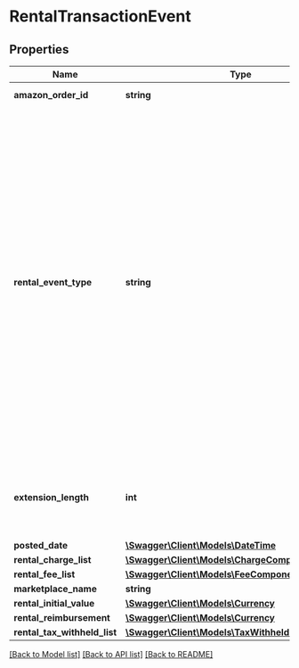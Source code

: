 # RentalTransactionEvent

## Properties
Name | Type | Description | Notes
------------ | ------------- | ------------- | -------------
**amazon_order_id** | **string** | An Amazon-defined identifier for an order. | [optional] 
**rental_event_type** | **string** | The type of rental event.  Possible values:  * RentalCustomerPayment-Buyout - Transaction type that represents when the customer wants to buy out a rented item.  * RentalCustomerPayment-Extension - Transaction type that represents when the customer wants to extend the rental period.  * RentalCustomerRefund-Buyout - Transaction type that represents when the customer requests a refund for the buyout of the rented item.  * RentalCustomerRefund-Extension - Transaction type that represents when the customer requests a refund over the extension on the rented item.  * RentalHandlingFee - Transaction type that represents the fee that Amazon charges sellers who rent through Amazon.  * RentalChargeFailureReimbursement - Transaction type that represents when Amazon sends money to the seller to compensate for a failed charge.  * RentalLostItemReimbursement - Transaction type that represents when Amazon sends money to the seller to compensate for a lost item. | [optional] 
**extension_length** | **int** | The number of days that the buyer extended an already rented item. This value is only returned for RentalCustomerPayment-Extension and RentalCustomerRefund-Extension events. | [optional] 
**posted_date** | [**\Swagger\Client\Models\\DateTime**](\DateTime.md) |  | [optional] 
**rental_charge_list** | [**\Swagger\Client\Models\ChargeComponentList**](ChargeComponentList.md) |  | [optional] 
**rental_fee_list** | [**\Swagger\Client\Models\FeeComponentList**](FeeComponentList.md) |  | [optional] 
**marketplace_name** | **string** | The name of the marketplace. | [optional] 
**rental_initial_value** | [**\Swagger\Client\Models\Currency**](Currency.md) |  | [optional] 
**rental_reimbursement** | [**\Swagger\Client\Models\Currency**](Currency.md) |  | [optional] 
**rental_tax_withheld_list** | [**\Swagger\Client\Models\TaxWithheldComponentList**](TaxWithheldComponentList.md) |  | [optional] 

[[Back to Model list]](../../README.md#documentation-for-models) [[Back to API list]](../../README.md#documentation-for-api-endpoints) [[Back to README]](../../README.md)

